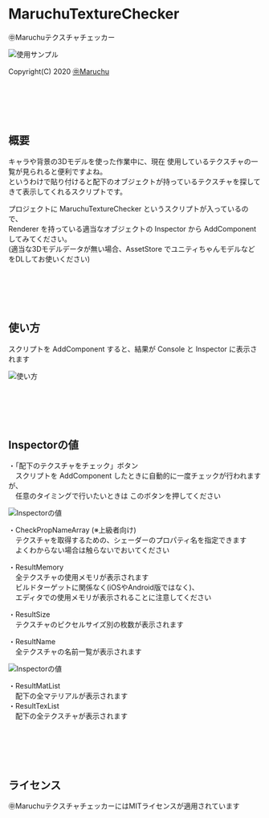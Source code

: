 ﻿# MaruchuTextureChecker
㊥Maruchuテクスチャチェッカー<br>

<img src="http://many.chu.jp/Unity/MaruchuTextureChecker/a/Sample1.png" alt="使用サンプル">

Copyright(C) 2020 [㊥Maruchu](https://twitter.com/Maruchu "㊥Maruchu")


<br><br><br><br>

## 概要

キャラや背景の3Dモデルを使った作業中に、現在 使用しているテクスチャの一覧が見られると便利ですよね。<br>
というわけで貼り付けると配下のオブジェクトが持っているテクスチャを探してきて表示してくれるスクリプトです。<br>

プロジェクトに MaruchuTextureChecker というスクリプトが入っているので、<br>
Renderer を持っている適当なオブジェクトの Inspector から AddComponent してみてください。<br>
(適当な3Dモデルデータが無い場合、AssetStore でユニティちゃんモデルなどをDLしてお使いください)


<br><br><br><br>

## 使い方

スクリプトを AddComponent すると、結果が Console と Inspector に表示されます

<img src="http://many.chu.jp/Unity/MaruchuTextureChecker/a/Sample2.gif" alt="使い方">


<br><br><br><br>

## Inspectorの値

・「配下のテクスチャをチェック」ボタン<br>
　スクリプトを AddComponent したときに自動的に一度チェックが行われますが、<br>
　任意のタイミングで行いたいときは このボタンを押してください

<img src="http://many.chu.jp/Unity/MaruchuTextureChecker/a/Inspector1.png" alt="Inspectorの値">

・CheckPropNameArray (※上級者向け)<br>
　テクスチャを取得するための、シェーダーのプロパティ名を指定できます<br>
　よくわからない場合は触らないでおいてください

・ResultMemory<br>
　全テクスチャの使用メモリが表示されます<br>
　ビルドターゲットに関係なく(iOSやAndroid版ではなく)、<br>
　エディタでの使用メモリが表示されることに注意してください

・ResultSize<br>
　テクスチャのピクセルサイズ別の枚数が表示されます<br>

・ResultName<br>
　全テクスチャの名前一覧が表示されます
 

<img src="http://many.chu.jp/Unity/MaruchuTextureChecker/a/Inspector2.png" alt="Inspectorの値">

・ResultMatList<br>
　配下の全マテリアルが表示されます<br>
・ResultTexList<br>
　配下の全テクスチャが表示されます


<br><br><br><br>

## ライセンス
㊥MaruchuテクスチャチェッカーにはMITライセンスが適用されています<br>
